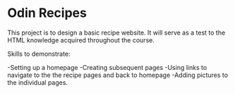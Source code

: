 # Odin Recipes

This project is to design a basic recipe website. It will serve as a test to the HTML knowledge acquired throughout the course.

Skills to demonstrate:

-Setting up a homepage
-Creating subsequent pages
-Using links to navigate to the the recipe pages and back to homepage
-Adding pictures to the individual pages.
